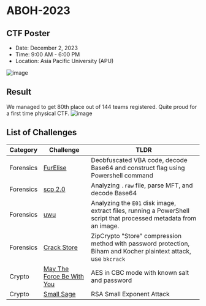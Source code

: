 # ABOH-2023
## CTF Poster

- Date: December 2, 2023
- Time: 9:00 AM - 6:00 PM
- Location: Asia Pacific University (APU)
  
![image](https://github.com/user-attachments/assets/ac97dd6e-d11b-47f4-a373-1789c874acc7)

## Result
We managed to get 80th place out of 144 teams registered. Quite proud for a first time physical CTF.
![image](https://github.com/user-attachments/assets/eeaba8e3-9753-44e6-ab18-c30bcbeff8b6)

## List of Challenges

| Category                        | Challenge                                                          | TLDR                |
| ------------------------------- | ------------------------------------------------------------ | ------------------------------------------------------------| 
|    Forensics                        | <a href = https://github.com/ArifPeycal/ABOH2023/tree/main/F%C3%BCrElise> FurElise</a> | Deobfuscated VBA code, decode Base64 and construct flag using Powershell command 
|    Forensics                        | <a href = https://github.com/ArifPeycal/ABOH2023/tree/main/scp%202.0> scp 2.0  </a> | Analyzing ```.raw``` file, parse MFT, and decode Base64 
|    Forensics                        | <a href = https://github.com/ArifPeycal/ABOH2023/tree/main/uwu> uwu  </a> | Analyzing the ```E01``` disk image, extract files, running a PowerShell script that processed metadata from an image.
|    Forensics                        | <a href = https://github.com/ArifPeycal/ABOH2023/tree/main/Crack%20Store> Crack Store</a> | ZipCrypto "Store" compression method with password protection, Biham and Kocher plaintext attack, use ```bkcrack```
|    Crypto           | <a href = "https://github.com/ArifPeycal/ABOH2023/tree/main/May%20The%20Force%20Be%20With%20You"> May The Force Be With You</a> | AES in CBC mode with known salt and password 
|    Crypto              | <a href = "https://github.com/ArifPeycal/ABOH2023/tree/main/Small%20Sage"> Small Sage</a> | RSA Small Exponent Attack
